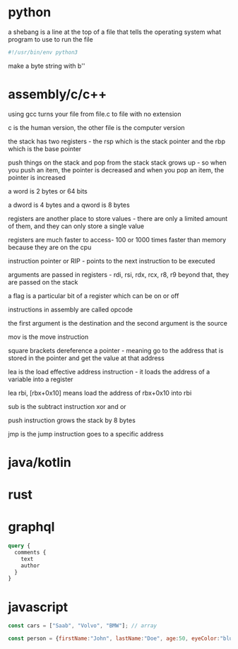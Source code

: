 # python

a shebang is a line at the top of a file that tells the operating system what program to use to run the file

```python
#!/usr/bin/env python3
```

make a byte string with b''



# assembly/c/c++

using gcc turns your file from file.c to file with no extension

c is the human version, the other file is the computer version

the stack has two registers - the rsp which is the stack pointer and the rbp which is the base pointer

push things on the stack and pop from the stack
stack grows up - so when you push an item, the pointer is decreased and when you pop an item, the pointer is increased

a word is 2 bytes or 64 bits

a dword is 4 bytes and a qword is 8 bytes

registers are another place to store values - there are only a limited amount of them, and they can only store a single value

registers are much faster to access- 100 or 1000 times faster than memory because they are on the cpu

instruction pointer or RIP - points to the next instruction to be executed

arguments are passed in registers - rdi, rsi, rdx, rcx, r8, r9 beyond that, they are passed on the stack

a flag is a particular bit of a register which can be on or off

instructions in assembly are called opcode

the first argument is the destination and the second argument is the source

mov is the move instruction

square brackets dereference a pointer - meaning go to the address that is stored in the pointer and get the value at that address

lea is the load effective address instruction - it loads the address of a variable into a register

lea rbi, [rbx+0x10] means load the address of rbx+0x10 into rbi

sub is the subtract instruction 
xor
and
or

push instruction grows the stack by 8 bytes 

jmp is the jump instruction goes to a specific address


# java/kotlin
# rust
# graphql

```graphql
query {
  comments {
    text
    author
  }
}
```

# javascript

```javascript
const cars = ["Saab", "Volvo", "BMW"]; // array

const person = {firstName:"John", lastName:"Doe", age:50, eyeColor:"blue"}; // object


```
